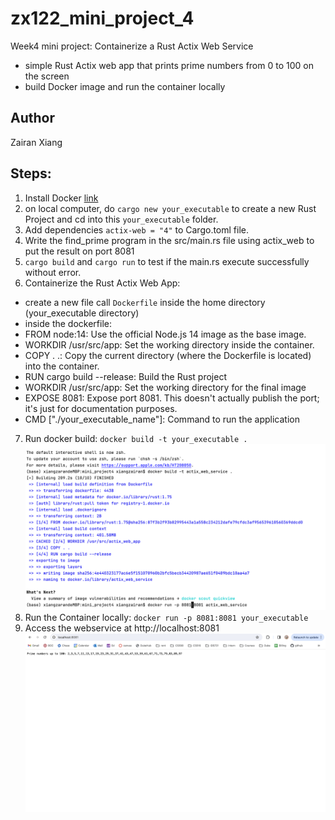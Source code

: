 # zx122_mini_project_4

Week4 mini project: Containerize a Rust Actix Web Service
- simple Rust Actix web app that prints prime numbers from 0 to 100 on the screen
- build Docker image and run the container locally

## Author

Zairan Xiang

## Steps:

1. Install Docker [link](https://www.docker.com/get-started/)
2. on local computer, do ```cargo new your_executable``` to create a new Rust Project and cd into this ```your_executable``` folder.
3. Add dependencies ```actix-web = "4"``` to Cargo.toml file.
4. Write the find_prime program in the src/main.rs file using actix_web to put the result on port 8081
5. ```cargo build``` and ```cargo run``` to test if the main.rs execute successfully without error.
6. Containerize the Rust Actix Web App: 
- create a new file call ```Dockerfile``` inside the home directory (your_executable directory)
- inside the dockerfile:
- FROM node:14: Use the official Node.js 14 image as the base image.
- WORKDIR /usr/src/app: Set the working directory inside the container.
- COPY . .: Copy the current directory (where the Dockerfile is located) into the container.
- RUN cargo build --release: Build the Rust project
- WORKDIR /usr/src/app: Set the working directory for the final image
- EXPOSE 8081: Expose port 8081. This doesn't actually publish the port; it's just for documentation purposes.
- CMD ["./your_executable_name"]: Command to run the application
7. Run docker build: ```docker build -t your_executable .```
![](docker_build.PNG)
8. Run the Container locally: ```docker run -p 8081:8081 your_executable```
9. Access the webservice at http://localhost:8081
![](localhost.PNG)
